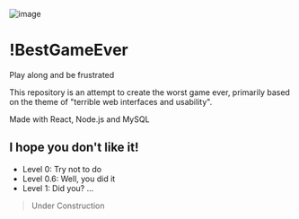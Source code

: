 ![image](https://github.com/geraldohomero/WrostGameEver/assets/70844369/bd498c45-3f12-4f34-bd1f-c6308b135634)

# !BestGameEver
Play along and be frustrated

This repository is an attempt to create the worst game ever, primarily based on the theme of "terrible web interfaces and usability".

Made with React, Node.js and MySQL

## I hope you don't like it!

- Level 0: Try not to do
- Level 0.6: Well, you did it
- Level 1: Did you?
...

>Under Construction
